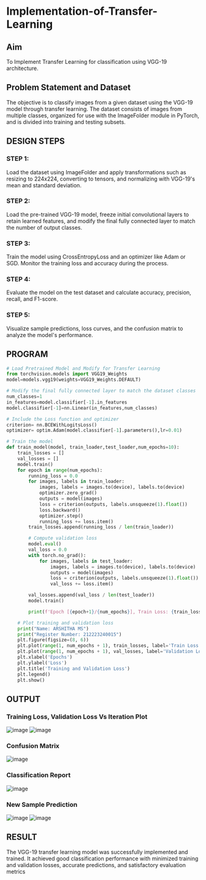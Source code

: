 # Implementation-of-Transfer-Learning
## Aim
To Implement Transfer Learning for classification using VGG-19 architecture.
## Problem Statement and Dataset
The objective is to classify images from a given dataset using the VGG-19 model through transfer learning. The dataset consists of images from multiple classes, organized for use with the ImageFolder module in PyTorch, and is divided into training and testing subsets.

## DESIGN STEPS
### STEP 1:
Load the dataset using ImageFolder and apply transformations such as resizing to 224x224, converting to tensors, and normalizing with VGG-19's mean and standard deviation.

### STEP 2:
Load the pre-trained VGG-19 model, freeze initial convolutional layers to retain learned features, and modify the final fully connected layer to match the number of output classes.

### STEP 3:
Train the model using CrossEntropyLoss and an optimizer like Adam or SGD. Monitor the training loss and accuracy during the process.

### STEP 4:
Evaluate the model on the test dataset and calculate accuracy, precision, recall, and F1-score.

### STEP 5:
Visualize sample predictions, loss curves, and the confusion matrix to analyze the model's performance.

## PROGRAM
```python
# Load Pretrained Model and Modify for Transfer Learning
from torchvision.models import VGG19_Weights
model=models.vgg19(weights=VGG19_Weights.DEFAULT)

# Modify the final fully connected layer to match the dataset classes
num_classes=1
in_features=model.classifier[-1].in_features
model.classifier[-1]=nn.Linear(in_features,num_classes)

# Include the Loss function and optimizer
criterion= nn.BCEWithLogitsLoss()
optimizer= optim.Adam(model.classifier[-1].parameters(),lr=0.01)

# Train the model
def train_model(model, train_loader,test_loader,num_epochs=10):
    train_losses = []
    val_losses = []
    model.train()
    for epoch in range(num_epochs):
        running_loss = 0.0
        for images, labels in train_loader:
            images, labels = images.to(device), labels.to(device)
            optimizer.zero_grad()
            outputs = model(images)
            loss = criterion(outputs, labels.unsqueeze(1).float())
            loss.backward()
            optimizer.step()
            running_loss += loss.item()
        train_losses.append(running_loss / len(train_loader))

        # Compute validation loss
        model.eval()
        val_loss = 0.0
        with torch.no_grad():
            for images, labels in test_loader:
                images, labels = images.to(device), labels.to(device)
                outputs = model(images)
                loss = criterion(outputs, labels.unsqueeze(1).float())
                val_loss += loss.item()

        val_losses.append(val_loss / len(test_loader))
        model.train()

        print(f'Epoch [{epoch+1}/{num_epochs}], Train Loss: {train_losses[-1]:.4f}, Validation Loss: {val_losses[-1]:.4f}')

    # Plot training and validation loss
    print("Name: ARSHITHA MS")
    print("Register Number: 212223240015")
    plt.figure(figsize=(8, 6))
    plt.plot(range(1, num_epochs + 1), train_losses, label='Train Loss', marker='o')
    plt.plot(range(1, num_epochs + 1), val_losses, label='Validation Loss', marker='s')
    plt.xlabel('Epochs')
    plt.ylabel('Loss')
    plt.title('Training and Validation Loss')
    plt.legend()
    plt.show()
```

## OUTPUT
### Training Loss, Validation Loss Vs Iteration Plot
![image](https://github.com/user-attachments/assets/a3238604-a155-4537-9046-e98aaca59fe9)
![image](https://github.com/user-attachments/assets/540ca66d-6e76-480f-97de-589cf529a293)

### Confusion Matrix
![image](https://github.com/user-attachments/assets/010af01c-0032-4938-ba63-a8d04825f9cc)

### Classification Report
![image](https://github.com/user-attachments/assets/f1cdf983-6e55-43ae-a739-75bc180fe4f3)


### New Sample Prediction
![image](https://github.com/user-attachments/assets/5f89ab1b-33f6-4c16-bc64-2edba3e3c8ba)
![image](https://github.com/user-attachments/assets/3fb6692c-b683-45b2-aded-010a791da920)


## RESULT
The VGG-19 transfer learning model was successfully implemented and trained. It achieved good classification performance with minimized training and validation losses, accurate predictions, and satisfactory evaluation metrics
